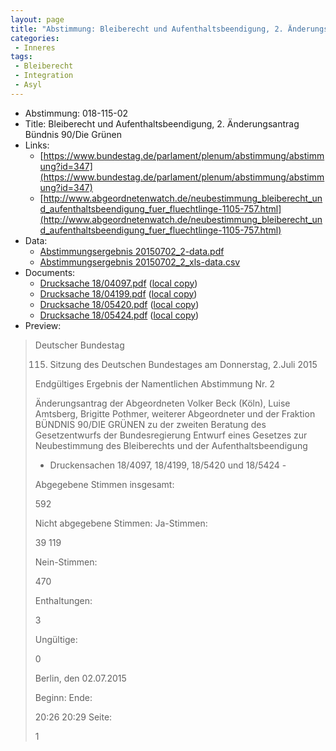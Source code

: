 ```yaml
---
layout: page
title: "Abstimmung: Bleiberecht und Aufenthaltsbeendigung, 2. Änderungsantrag Bündnis 90/Die Grünen"
categories:
 - Inneres
tags:
 - Bleiberecht
 - Integration
 - Asyl
---
```


* Abstimmung: 018-115-02
* Title: Bleiberecht und Aufenthaltsbeendigung, 2. Änderungsantrag Bündnis 90/Die Grünen
* Links: 
    * [https://www.bundestag.de/parlament/plenum/abstimmung/abstimmung?id=347](https://www.bundestag.de/parlament/plenum/abstimmung/abstimmung?id=347)
    * [http://www.abgeordnetenwatch.de/neubestimmung_bleiberecht_und_aufenthaltsbeendigung_fuer_fluechtlinge-1105-757.html](http://www.abgeordnetenwatch.de/neubestimmung_bleiberecht_und_aufenthaltsbeendigung_fuer_fluechtlinge-1105-757.html)
* Data: 
    * [Abstimmungsergebnis 20150702_2-data.pdf](/res/abstimmungsliste/20150702_2-data.pdf)
    * [Abstimmungsergebnis 20150702_2_xls-data.csv](/res/abstimmungsliste/analyses/20150702_2_xls-data.csv)
* Documents: 
    * [Drucksache 18/04097.pdf](http://dip21.bundestag.de/dip21/btd/18/040/1804097.pdf) ([local copy](/res/abstimmungsdaten/018-115-02/1804097.pdf))
    * [Drucksache 18/04199.pdf](http://dip21.bundestag.de/dip21/btd/18/041/1804199.pdf) ([local copy](/res/abstimmungsdaten/018-115-02/1804199.pdf))
    * [Drucksache 18/05420.pdf](http://dip21.bundestag.de/dip21/btd/18/054/1805420.pdf) ([local copy](/res/abstimmungsdaten/018-115-02/1805420.pdf))
    * [Drucksache 18/05424.pdf](http://dip21.bundestag.de/dip21/btd/18/054/1805424.pdf) ([local copy](/res/abstimmungsdaten/018-115-02/1805424.pdf))
* Preview: 
> Deutscher Bundestag
> 
> 115. Sitzung des Deutschen Bundestages
> am Donnerstag, 2.Juli 2015
> 
> Endgültiges Ergebnis der Namentlichen Abstimmung Nr. 2
> 
> Änderungsantrag der Abgeordneten Volker Beck (Köln), Luise Amtsberg, Brigitte Pothmer,
> weiterer Abgeordneter und der Fraktion BÜNDNIS 90/DIE GRÜNEN
> zu der zweiten Beratung des Gesetzentwurfs der Bundesregierung
> Entwurf eines Gesetzes zur Neubestimmung des Bleiberechts und der
> Aufenthaltsbeendigung
> - Druckensachen 18/4097, 18/4199, 18/5420 und 18/5424 -
> 
> Abgegebene Stimmen insgesamt:
> 
> 592
> 
> Nicht abgegebene Stimmen:
> Ja-Stimmen:
> 
> 39
> 119
> 
> Nein-Stimmen:
> 
> 470
> 
> Enthaltungen:
> 
> 3
> 
> Ungültige:
> 
> 0
> 
> Berlin, den 02.07.2015
> 
> Beginn:
> Ende:
> 
> 20:26
> 20:29
> Seite:
> 
> 1
> 
> 

